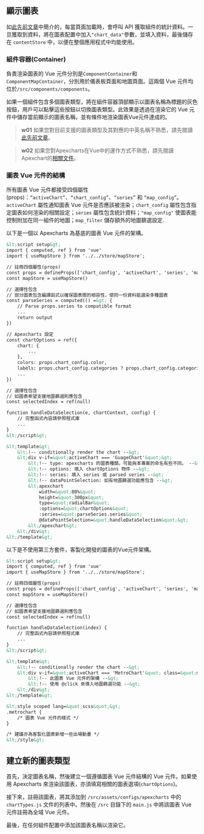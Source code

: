 ## 顯示圖表
如[此先前文章](/front-end/rendering-strategy)中簡介的，每當頁面加載時，會呼叫 API 獲取組件的統計資料。一旦獲取到資料，將在圖表配置中加入`"chart_data"`參數，並填入資料，最後儲存在 `contentStore` 中，以便在整個應用程式中均能使用。

### 組件容器(Container)
負責渲染圖表的 Vue 元件分別是`ComponentContainer`和`ComponentMapContainer`，分別用於儀表板頁面和地圖頁面。這兩個 Vue 元件均位於`/src/components/components`。

如果一個組件包含多個圖表類型，將在組件容器頂部顯示以圖表名稱為標題的灰色按鈕，用戶可以點擊這些按鈕以切換圖表類型。此效果是透過在渲染它的 Vue 元件中儲存當前顯示的圖表名稱，並有條件地渲染圖表Vue元件達成的。

>**w01**
>如果您對目前支援的圖表類型及其對應的中英名稱不熟悉，請先閱讀[此先前文章](/front-end/supported-chart-types)。

>**w02**
>如果您對Apexcharts在Vue中的運作方式不熟悉，請先閱讀Apexchart的[相關文件](https://apexcharts.com/docs/vue-charts/)。

### 圖表 Vue 元件的結構
所有圖表 Vue 元件都接受四個屬性(props)：`“activeChart”`、`“chart_config”`、`“series”` 和 `“map_config”`。`activeChart` 屬性通知圖表 Vue 元件是否應該被渲染；`chart_config` 屬性包含指定圖表如何渲染的相關設定；`series` 屬性包含統計資料；`"map_config"` 使圖表能控制附加在同一組件的地圖；`map_filter` 儲存額外的地圖篩選設定.

以下是一個以 Apexcharts 為基底的圖表 Vue 元件的架構。

```html
&lt;script setup&gt;
import { computed, ref } from 'vue'
import { useMapStore } from '../../store/mapStore';

// 註冊四個屬性(props)
const props = defineProps(['chart_config', 'activeChart', 'series', 'map_config', 'map_filter'])
const mapStore = useMapStore()

// 選擇性包含
// 部分圖表包含編譯函式以確保圖表間的相容性，使同一份資料能選染多種圖表
const parseSeries = computed(() =&gt; {
    // Parse props.series to compatible format
    ...
    return output
})

// Apexcharts 設定
const chartOptions = ref({
    chart: {
        ...
    },
    colors: props.chart_config.color,
    labels: props.chart_config.categories ? props.chart_config.categories : [],
    ...
})

// 選擇性包含
// 如圖表希望支援地圖篩選則應包含
const selectedIndex = ref(null)

function handleDataSelection(e, chartContext, config) {
    // 完整函式內容請參照程式庫
    ...
}
&lt;/script&gt;

&lt;template&gt;
    &lt;!-- conditionally render the chart --&gt;
    &lt;div v-if=&quot;activeChart === 'GuageChart'&quot;&gt;
        &lt;!-- type: apexcharts 的圖表種類。可能與本專案的命名有些不同。 --&gt;
        &lt;!-- options: 填入 chartOptions 物件 --&gt;
        &lt;!-- series: 填入 series 或 parsed series --&gt;
        &lt;!-- dataPointSelection: 如有地圖篩選功能應包含 --&gt;
        &lt;apexchart 
            width=&quot;80%&quot; 
            height=&quot;300px&quot; 
            type=&quot;radialBar&quot; 
            :options=&quot;chartOptions&quot; 
            :series=&quot;parseSeries.series&quot;
            @dataPointSelection=&quot;handleDataSelection&quot;&gt;
        &lt;/apexchart&gt;
    &lt;/div&gt;
&lt;/template&gt;
```

以下是不使用第三方套件，客製化開發的圖表的Vue元件架構。

```html
&lt;script setup&gt;
import { computed, ref } from 'vue'
import { useMapStore } from '../../store/mapStore';

// 註冊四個屬性(props)
const props = defineProps(['chart_config', 'activeChart', 'series', 'map_config'])
const mapStore = useMapStore()

// 選擇性包含
// 如圖表希望支援地圖篩選則應包含
const selectedIndex = ref(null)

function handleDataSelection(index) {
    // 完整函式內容請參照程式庫
    ...
}
&lt;/script&gt;

&lt;template&gt;
    &lt;!-- conditionally render the chart --&gt;
    &lt;div v-if=&quot;activeChart === 'MetroChart'&quot; class=&quot;metrochart&quot;&gt;
        &lt;!-- 此圖表 Vue 元件的架構 --&gt;
        &lt;!-- 使用 @click 來導入地圖篩選功能 --&gt;
    &lt;/div&gt;
&lt;/template&gt;

&lt;style scoped lang=&quot;scss&quot;&gt;
.metrochart {
    /* 圖表 Vue 元件的樣式 */
}

/* 建議亦為客製化圖表新增一些出場動畫 */
&lt;/style&gt;
```

## 建立新的圖表類型
首先，決定圖表名稱，然後建立一個遵循圖表 Vue 元件結構的 Vue 元件。如果使用 Apexcharts 來渲染該圖表，亦須填寫相關的圖表選項(`chartOptions`)。

接下來，註冊該圖表，將其添加到 `/src/assets/configs/apexcharts` 中的 `chartTypes.js` 文件的列表中。然後在 `/src` 目錄下的 `main.js` 中將該圖表 Vue 元件註冊為全域 Vue 元件。

最後，在任何組件配置中添加該圖表名稱以渲染它。
